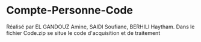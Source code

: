 # Compte-Personne-Code

Réalisé par EL GANDOUZ Amine, SAIDI Soufiane, BERHILI Haytham.
Dans le fichier Code.zip se situe le code d'acquisition et de traitement
